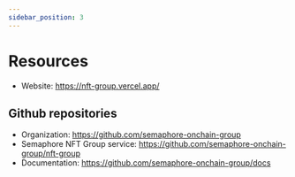 ```yaml
---
sidebar_position: 3
---
```


# Resources

- Website: https://nft-group.vercel.app/

## Github repositories

-   Organization: https://github.com/semaphore-onchain-group
-   Semaphore NFT Group service: https://github.com/semaphore-onchain-group/nft-group
-   Documentation: https://github.com/semaphore-onchain-group/docs